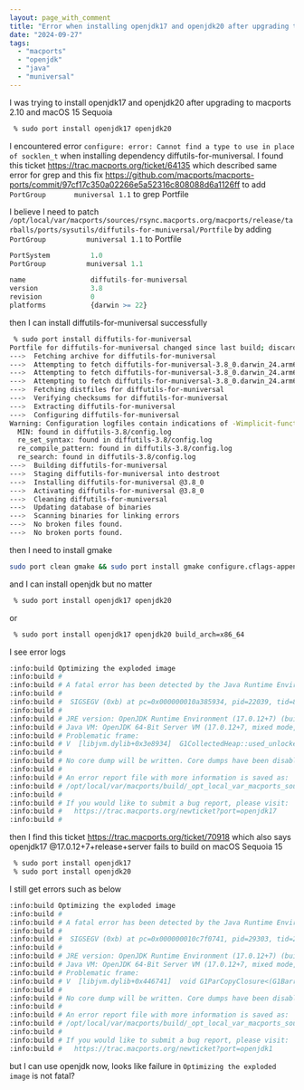 ```yaml
---
layout: page_with_comment
title: "Error when installing openjdk17 and openjdk20 after upgrading to macports 2.10 and macOS 15.0 Sequoia"
date: "2024-09-27"
tags:
  - "macports"
  - "openjdk"
  - "java"
  - "muniversal"
---
```


I was trying to install openjdk17 and openjdk20 after upgrading to macports 2.10 and macOS 15 Sequoia

```bash
 % sudo port install openjdk17 openjdk20
```

I encountered error `configure: error: Cannot find a type to use in place of socklen_t` when installing dependency diffutils-for-muniversal. 
I found this ticket https://trac.macports.org/ticket/64135 which described same error for grep and this fix https://github.com/macports/macports-ports/commit/97cf17c350a02266e5a52316c808088d6a1126ff to add `PortGroup       muniversal 1.1` to grep Portfile

I believe I need to patch `/opt/local/var/macports/sources/rsync.macports.org/macports/release/tarballs/ports/sysutils/diffutils-for-muniversal/Portfile` by adding `PortGroup          muniversal 1.1` to Portfile

```m4
PortSystem          1.0
PortGroup          muniversal 1.1

name                diffutils-for-muniversal
version             3.8
revision            0
platforms           {darwin >= 22}
```

then I can install diffutils-for-muniversal successfully

```bash
 % sudo port install diffutils-for-muniversal                                                                        
Portfile for diffutils-for-muniversal changed since last build; discarding previous state.
--->  Fetching archive for diffutils-for-muniversal
--->  Attempting to fetch diffutils-for-muniversal-3.8_0.darwin_24.arm64.tbz2 from https://packages.macports.org/diffutils-for-muniversal
--->  Attempting to fetch diffutils-for-muniversal-3.8_0.darwin_24.arm64.tbz2 from http://mirror.fcix.net/macports/packages/diffutils-for-muniversal
--->  Attempting to fetch diffutils-for-muniversal-3.8_0.darwin_24.arm64.tbz2 from https://ywg.ca.packages.macports.org/mirror/macports/packages/diffutils-for-muniversal
--->  Fetching distfiles for diffutils-for-muniversal
--->  Verifying checksums for diffutils-for-muniversal
--->  Extracting diffutils-for-muniversal
--->  Configuring diffutils-for-muniversal
Warning: Configuration logfiles contain indications of -Wimplicit-function-declaration; check that features were not accidentally disabled:
  MIN: found in diffutils-3.8/config.log
  re_set_syntax: found in diffutils-3.8/config.log
  re_compile_pattern: found in diffutils-3.8/config.log
  re_search: found in diffutils-3.8/config.log
--->  Building diffutils-for-muniversal
--->  Staging diffutils-for-muniversal into destroot     
--->  Installing diffutils-for-muniversal @3.8_0         
--->  Activating diffutils-for-muniversal @3.8_0
--->  Cleaning diffutils-for-muniversal
--->  Updating database of binaries
--->  Scanning binaries for linking errors
--->  No broken files found.                             
--->  No broken ports found.
```

then I need to install gmake

```bash
sudo port clean gmake && sudo port install gmake configure.cflags-append="-std=gnu89" build_arch=x86_64
```

and I can install openjdk but no matter

```bash
 % sudo port install openjdk17 openjdk20
```

or

```bash
 % sudo port install openjdk17 openjdk20 build_arch=x86_64
```

I see error logs

```bash
:info:build Optimizing the exploded image
:info:build #
:info:build # A fatal error has been detected by the Java Runtime Environment:
:info:build #
:info:build #  SIGSEGV (0xb) at pc=0x000000010a385934, pid=22039, tid=8963
:info:build #
:info:build # JRE version: OpenJDK Runtime Environment (17.0.12+7) (build 17.0.12+7)
:info:build # Java VM: OpenJDK 64-Bit Server VM (17.0.12+7, mixed mode, tiered, compressed oops, compressed class ptrs, g1 gc, bsd-amd64)
:info:build # Problematic frame:
:info:build # V  [libjvm.dylib+0x3e8934]  G1CollectedHeap::used_unlocked() const+0x4
:info:build #
:info:build # No core dump will be written. Core dumps have been disabled. To enable core dumping, try "ulimit -c unlimited" before starting Java again
:info:build #
:info:build # An error report file with more information is saved as:
:info:build # /opt/local/var/macports/build/_opt_local_var_macports_sources_rsync.macports.org_macports_release_tarballs_ports_java_openjdk17/openjdk17/work/jdk-17.0.12+7/make/hs_err_pid22039.log
:info:build #
:info:build # If you would like to submit a bug report, please visit:
:info:build #   https://trac.macports.org/newticket?port=openjdk17
:info:build #

```

then I find this ticket https://trac.macports.org/ticket/70918 which also says openjdk17 @17.0.12+7+release+server fails to build on macOS Sequoia 15

```bash
 % sudo port install openjdk17
 % sudo port install openjdk20
```

I still get errors such as below

```bash
:info:build Optimizing the exploded image
:info:build #
:info:build # A fatal error has been detected by the Java Runtime Environment:
:info:build #
:info:build #  SIGSEGV (0xb) at pc=0x000000010c7f0741, pid=29303, tid=21507
:info:build #
:info:build # JRE version: OpenJDK Runtime Environment (17.0.12+7) (build 17.0.12+7)
:info:build # Java VM: OpenJDK 64-Bit Server VM (17.0.12+7, mixed mode, tiered, compressed oops, compressed class ptrs, g1 gc, bsd-amd64)
:info:build # Problematic frame: 
:info:build # V  [libjvm.dylib+0x446741]  void G1ParCopyClosure<(G1Barrier)1, false>::do_oop_work<oopDesc*>(oopDesc**)+0x41
:info:build #
:info:build # No core dump will be written. Core dumps have been disabled. To enable core dumping, try "ulimit -c unlimited" before starting Java again
:info:build #
:info:build # An error report file with more information is saved as:
:info:build # /opt/local/var/macports/build/_opt_local_var_macports_sources_rsync.macports.org_macports_release_tarballs_ports_java_openjdk17/openjdk17/work/jdk-17.0.12+7/make/hs_err_pid29303.log
:info:build #
:info:build # If you would like to submit a bug report, please visit:
:info:build #   https://trac.macports.org/newticket?port=openjdk1
```

but I can use openjdk now, looks like failure in `Optimizing the exploded image` is not fatal?
